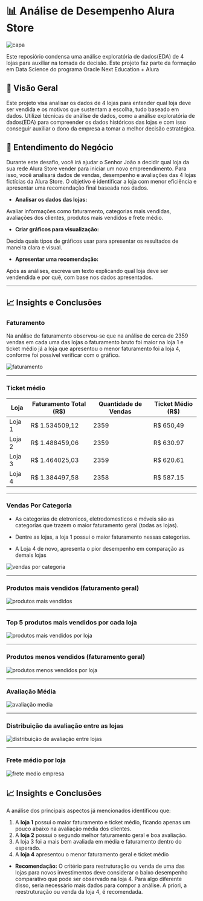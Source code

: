 # 📊 Análise de Desempenho Alura Store 

![capa](3862882.jpg)

Este reposiório condensa uma análise exploratória de dados(EDA) de 4 lojas para auxiliar na tomada de decisão. Este projeto faz parte da formação em Data Science do programa Oracle Next Education + Alura 

## 📌 Visão Geral
Este projeto visa analisar os dados de 4 lojas para entender qual loja deve ser vendida e os motivos que sustentam a escolha, tudo baseado em dados. Utilizei técnicas de análise de dados, como a análise exploratória de dados(EDA) para compreender os dados históricos das lojas e com isso conseguir auxiliar o dono da empresa a tomar a melhor decisão estratégica. 

## 💼 Entendimento do Negócio 
Durante este desafio, você irá ajudar o Senhor João a decidir qual loja da sua rede Alura Store vender para iniciar um novo empreendimento. Para isso, você analisará dados de vendas, desempenho e avaliações das 4 lojas fictícias da Alura Store. O objetivo é identificar a loja com menor eficiência e apresentar uma recomendação final baseada nos dados. 

* **Analisar os dados das lojas:**

 Avaliar informações como faturamento, categorias mais vendidas, avaliações dos clientes, produtos mais vendidos e frete médio.

* **Criar gráficos para visualização:**

 Decida quais tipos de gráficos usar para apresentar os resultados de maneira clara e visual.

    
* **Apresentar uma recomendação:**

 Após as análises, escreva um texto explicando qual loja deve ser vendendida e por quê, com base nos dados apresentados. 

 --- 

 ## 📈 Insights e Conclusões  

 ### Faturamento 
Na análise de faturamento observou-se que na análise de cerca de 2359 vendas em cada uma das lojas o faturamento bruto foi maior na loja 1 e ticket médio já a loja que apresentou o menor faturamento foi a loja 4, conforme foi possível verificar com o gráfico.  

![faturamento](graficos_alura_store/faturamento_por_loja.png) 

--- 

### Ticket médio 


| Loja  | Faturamento Total (R$) | Quantidade de Vendas | Ticket Médio (R$) |
|-------|------------------------|----------------------|-------------------|
| Loja 1 |  R$ 1.534509,12 	      | 2359                | R$ 650,49 |
| Loja 2 |  R$ 1.488459,06 	      | 2359                | R$ 630.97 |
| Loja 3 |  R$ 1.464025,03        |  2359               | R$ 620.61 |
| Loja 4 |  R$ 1.384497,58        | 2358                | R$ 587.15 | 

--- 


### Vendas Por Categoria 


   * As categorias de eletronicos, eletrodomesticos e móveis são as categorias que trazem o maior faturamento geral (todas as lojas).

   * Dentre as lojas, a loja 1 possui o maior faturamento nessas categorias.

   * A Loja 4 de novo, apresenta o pior desempenho em comparação as demais lojas

![vendas por categoria](graficos_alura_store/vendas_por_categoria.png) 

---

### Produtos mais vendidos (faturamento geral) 

![produtos mais vendidos](graficos_alura_store/top_mais_vendidos_geral.png)  

---

### Top 5 produtos mais vendidos por cada loja 

![produtos mais vendidos por loja](graficos_alura_store/produtos_mais_vendidos.png)  

---

### Produtos menos vendidos (faturamento geral) 

![produtos menos vendidos por loja](graficos_alura_store/produtos_menos_vendidos.png) 

--- 
### Avaliação Média 

![avaliação media](graficos_alura_store/avaliacao_por_loja.png)

 --- 
 ### Distribuição da avaliação entre as lojas 

 ![distribuição de avaliação entre lojas](graficos_alura_store/distribuicao_de_avaliacao.png) 

 --- 
 ### Frete médio por loja 
 ![frete medio empresa](graficos_alura_store/frete_medio_empresa.png) 


 ## 📈 Insights e Conclusões 
 A análise dos principais aspectos já mencionados identificou que: 

 1. A **loja 1** possui o maior faturamento e ticket médio, ficando apenas um pouco abaixo na avaliação média dos clientes.
 2. A **loja 2** possui o segundo melhor faturamento geral e boa avaliação.
 3. A loja 3 foi a mais bem avaliada em média e faturamento dentro do esperado.
 4. A **loja 4** apresentou o menor faturamento geral e ticket médio

* **Recomendação:** O critério para restruturação ou venda de uma das lojas para novos investimentos deve considerar o baixo desempenho comparativo que pode ser observado na loja 4. Para algo diferente disso, seria necessário mais dados para compor a análise. A priori, a reestruturação ou venda da loja 4, é recomendada.

